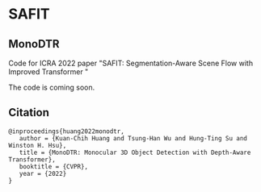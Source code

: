 # SAFIT

## MonoDTR
Code for ICRA 2022 paper "SAFIT: Segmentation-Aware Scene Flow with Improved Transformer "

The code is coming soon.

## Citation
```
@inproceedings{huang2022monodtr,
   author = {Kuan-Chih Huang and Tsung-Han Wu and Hung-Ting Su and Winston H. Hsu},
   title = {MonoDTR: Monocular 3D Object Detection with Depth-Aware Transformer},
   booktitle = {CVPR},
   year = {2022}    
}
```
